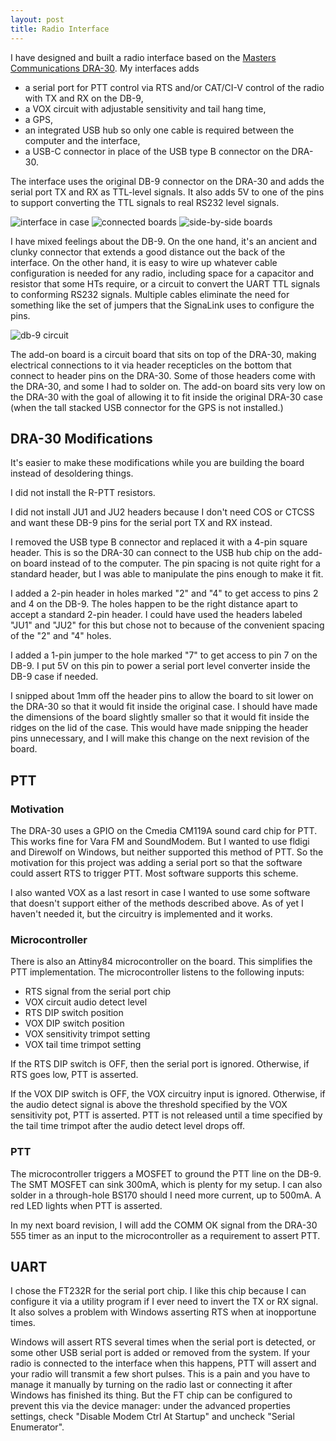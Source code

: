 ```yaml
---
layout: post
title: Radio Interface
---
```


I have designed and built a radio interface based on the [Masters Communications DRA-30](https://www.masterscommunications.com/products/radio-adapter/dra/dra30.html).
My interfaces adds
- a serial port for PTT control via RTS and/or CAT/CI-V control of the radio with TX and RX on the DB-9,
- a VOX circuit with adjustable sensitivity and tail hang time,
- a GPS,
- an integrated USB hub so only one cable is required between the computer and the interface,
- a USB-C connector in place of the USB type B connector on the DRA-30.

The interface uses the original DB-9 connector on the DRA-30 and adds the serial port TX and RX as TTL-level signals.
It also adds 5V to one of the pins to support converting the TTL signals to real RS232 level signals.

![interface in case](interface-in-case.jpg)
![connected boards](connected-boards.jpg)
![side-by-side boards](side-by-side-boards.jpg)

I have mixed feelings about the DB-9.
On the one hand, it's an ancient and clunky connector that extends a good distance out the back of the interface.
On the other hand, it is easy to wire up whatever cable configuration is needed for any radio, including space for a capacitor and resistor that some HTs require, or a circuit to convert the UART TTL signals to conforming RS232 signals.
Multiple cables eliminate the need for something like the set of jumpers that the SignaLink uses to configure the pins.

![db-9 circuit](db-9-circuit.jpg)

The add-on board is a circuit board that sits on top of the DRA-30, making electrical connections to it via header recepticles on the bottom that connect to header pins on the DRA-30.
Some of those headers come with the DRA-30, and some I had to solder on.
The add-on board sits very low on the DRA-30 with the goal of allowing it to fit inside the original DRA-30 case (when the tall stacked USB connector for the GPS is not installed.)

## DRA-30 Modifications

It's easier to make these modifications while you are building the board instead of desoldering things.

I did not install the R-PTT resistors.

I did not install JU1 and JU2 headers because I don't need COS or CTCSS and want these DB-9 pins for the serial port TX and RX instead.

I removed the USB type B connector and replaced it with a 4-pin square header.
This is so the DRA-30 can connect to the USB hub chip on the add-on board instead of to the computer.
The pin spacing is not quite right for a standard header, but I was able to manipulate the pins enough to make it fit.

I added a 2-pin header in holes marked "2" and "4" to get access to pins 2 and 4 on the DB-9.
The holes happen to be the right distance apart to accept a standard 2-pin header.
I could have used the headers labeled "JU1" and "JU2" for this but chose not to because of the convenient spacing of the "2" and "4" holes.

I added a 1-pin jumper to the hole marked "7" to get access to pin 7 on the DB-9.
I put 5V on this pin to power a serial port level converter inside the DB-9 case if needed.

I snipped about 1mm off the header pins to allow the board to sit lower on the DRA-30 so that it would fit inside the original case.
I should have made the dimensions of the board slightly smaller so that it would fit inside the ridges on the lid of the case.
This would have made snipping the header pins unnecessary, and I will make this change on the next revision of the board.

## PTT

### Motivation

The DRA-30 uses a GPIO on the Cmedia CM119A sound card chip for PTT.
This works fine for Vara FM and SoundModem.
But I wanted to use fldigi and Direwolf on Windows, but neither supported this method of PTT.
So the motivation for this project was adding a serial port so that the software could assert RTS to trigger PTT.
Most software supports this scheme.

I also wanted VOX as a last resort in case I wanted to use some software that doesn't support either of the methods described above.
As of yet I haven't needed it, but the circuitry is implemented and it works.

### Microcontroller

There is also an Attiny84 microcontroller on the board.
This simplifies the PTT implementation.
The microcontroller listens to the following inputs:
- RTS signal from the serial port chip
- VOX circuit audio detect level
- RTS DIP switch position
- VOX DIP switch position
- VOX sensitivity trimpot setting
- VOX tail time trimpot setting

If the RTS DIP switch is OFF, then the serial port is ignored.
Otherwise, if RTS goes low, PTT is asserted.

If the VOX DIP switch is OFF, the VOX circuitry input is ignored.
Otherwise, if the audio detect signal is above the threshold specified by the VOX sensitivity pot, PTT is asserted.
PTT is not released until a time specified by the tail time trimpot after the audio detect level drops off.

### PTT

The microcontroller triggers a MOSFET to ground the PTT line on the DB-9.
The SMT MOSFET can sink 300mA, which is plenty for my setup.
I can also solder in a through-hole BS170 should I need more current, up to 500mA.
A red LED lights when PTT is asserted.

In my next board revision, I will add the COMM OK signal from the DRA-30 555 timer as an input to the microcontroller as a requirement to assert PTT.

## UART

I chose the FT232R for the serial port chip.
I like this chip because I can configure it via a utility program if I ever need to invert the TX or RX signal.
It also solves a problem with Windows asserting RTS when at inopportune times.

Windows will assert RTS several times when the serial port is detected, or some other USB serial port is added or removed from the system.
If your radio is connected to the interface when this happens, PTT will assert and your radio will transmit a few short pulses.
This is a pain and you have to manage it manually by turning on the radio last or connecting it after Windows has finished its thing.
But the FT chip can be configured to prevent this via the device manager: under the advanced properties settings, check "Disable Modem Ctrl At Startup" and uncheck "Serial Enumerator".
